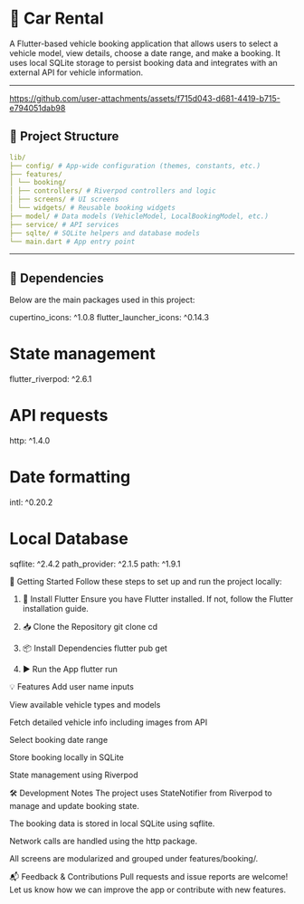 # 🚗 Car Rental

A Flutter-based vehicle booking application that allows users to select a vehicle model, view details, choose a date range, and make a booking. It uses local SQLite storage to persist booking data and integrates with an external API for vehicle information.

---


https://github.com/user-attachments/assets/f715d043-d681-4419-b715-e794051dab98



## 📁 Project Structure
```yaml
lib/
├── config/ # App-wide configuration (themes, constants, etc.)
├── features/
│ └── booking/
│ ├── controllers/ # Riverpod controllers and logic
│ ├── screens/ # UI screens
│ └── widgets/ # Reusable booking widgets
├── model/ # Data models (VehicleModel, LocalBookingModel, etc.)
├── service/ # API services
├── sqlte/ # SQLite helpers and database models
└── main.dart # App entry point

```
---

## 🧰 Dependencies

Below are the main packages used in this project:


cupertino_icons: ^1.0.8
flutter_launcher_icons: ^0.14.3

# State management 
flutter_riverpod: ^2.6.1

# API requests
http: ^1.4.0

# Date formatting
intl: ^0.20.2

# Local Database
sqflite: ^2.4.2
path_provider: ^2.1.5
path: ^1.9.1


🚀 Getting Started
Follow these steps to set up and run the project locally:

1. 🔧 Install Flutter
Ensure you have Flutter installed. If not, follow the Flutter installation guide.

2. 📥 Clone the Repository
git clone <your-repo-url>
cd <your-project-folder>

3. 📦 Install Dependencies
flutter pub get

4. ▶️ Run the App
flutter run


💡 Features
Add user name inputs

View available vehicle types and models

Fetch detailed vehicle info including images from API

Select booking date range

Store booking locally in SQLite

State management using Riverpod


🛠️ Development Notes
The project uses StateNotifier from Riverpod to manage and update booking state.

The booking data is stored in local SQLite using sqflite.

Network calls are handled using the http package.

All screens are modularized and grouped under features/booking/.



📬 Feedback & Contributions
Pull requests and issue reports are welcome! Let us know how we can improve the app or contribute with new features.
